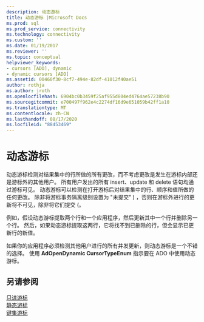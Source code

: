 ```yaml
---
description: 动态游标
title: 动态游标 |Microsoft Docs
ms.prod: sql
ms.prod_service: connectivity
ms.technology: connectivity
ms.custom: ''
ms.date: 01/19/2017
ms.reviewer: ''
ms.topic: conceptual
helpviewer_keywords:
- cursors [ADO], dynamic
- dynamic cursors [ADO]
ms.assetid: 00460f30-8cf7-494e-82df-41012f40ae51
author: rothja
ms.author: jroth
ms.openlocfilehash: 6904bc0b3459f25af955d804ed4764ae57238b90
ms.sourcegitcommit: e700497f962e4c2274df16d9e651059b42ff1a10
ms.translationtype: MT
ms.contentlocale: zh-CN
ms.lasthandoff: 08/17/2020
ms.locfileid: "88453469"
---
```

# <a name="dynamic-cursors"></a>动态游标
动态游标检测对结果集中的行所做的所有更改，而不考虑更改是发生在游标内部还是游标外的其他用户。 所有用户发出的所有 insert、update 和 delete 语句均通过游标可见。 动态游标可以检测在打开游标后对结果集中的行、顺序和值所做的任何更改。 除非将游标事务隔离级别设置为 "未提交" ) ，否则在游标外进行的更新将不可见，除非将它们提交 (。  
  
 例如，假设动态游标提取两个行和一个应用程序，然后更新其中一个行并删除另一个行。 然后，如果动态游标提取这两行，它将找不到已删除的行，但会显示已更新行的新值。  
  
 如果你的应用程序必须检测其他用户进行的所有并发更新，则动态游标是一个不错的选择。 使用 **AdOpenDynamic CursorTypeEnum** 指示要在 ADO 中使用动态游标。  
  
## <a name="see-also"></a>另请参阅  
 [只进游标](../../../ado/guide/data/forward-only-cursors.md)   
 [静态游标](../../../ado/guide/data/static-cursors.md)   
 [键集游标](../../../ado/guide/data/keyset-cursors.md)
